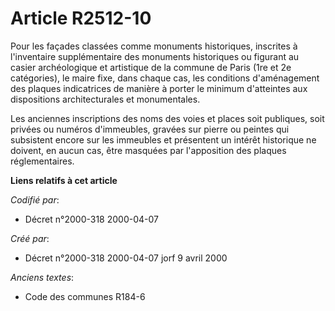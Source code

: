 # Article R2512-10

Pour les façades classées comme monuments historiques, inscrites à l'inventaire supplémentaire des monuments historiques ou
figurant au casier archéologique et artistique de la commune de Paris (1re et 2e catégories), le maire fixe, dans chaque cas,
les conditions d'aménagement des plaques indicatrices de manière à porter le minimum d'atteintes aux dispositions
architecturales et monumentales.

Les anciennes inscriptions des noms des voies et places soit publiques, soit privées ou numéros d'immeubles, gravées sur
pierre ou peintes qui subsistent encore sur les immeubles et présentent un intérêt historique ne doivent, en aucun cas, être
masquées par l'apposition des plaques réglementaires.

**Liens relatifs à cet article**

_Codifié par_:

  - Décret n°2000-318 2000-04-07

_Créé par_:

  - Décret n°2000-318 2000-04-07 jorf 9 avril 2000

_Anciens textes_:

  - Code des communes R184-6
